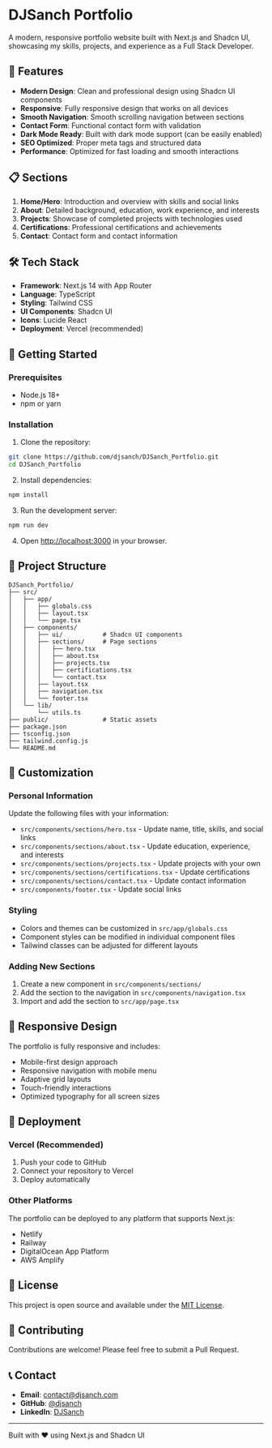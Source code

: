 # DJSanch Portfolio

A modern, responsive portfolio website built with Next.js and Shadcn UI, showcasing my skills, projects, and experience as a Full Stack Developer.

## 🚀 Features

- **Modern Design**: Clean and professional design using Shadcn UI components
- **Responsive**: Fully responsive design that works on all devices
- **Smooth Navigation**: Smooth scrolling navigation between sections
- **Contact Form**: Functional contact form with validation
- **Dark Mode Ready**: Built with dark mode support (can be easily enabled)
- **SEO Optimized**: Proper meta tags and structured data
- **Performance**: Optimized for fast loading and smooth interactions

## 📋 Sections

1. **Home/Hero**: Introduction and overview with skills and social links
2. **About**: Detailed background, education, work experience, and interests
3. **Projects**: Showcase of completed projects with technologies used
4. **Certifications**: Professional certifications and achievements
5. **Contact**: Contact form and contact information

## 🛠️ Tech Stack

- **Framework**: Next.js 14 with App Router
- **Language**: TypeScript
- **Styling**: Tailwind CSS
- **UI Components**: Shadcn UI
- **Icons**: Lucide React
- **Deployment**: Vercel (recommended)

## 🚀 Getting Started

### Prerequisites

- Node.js 18+ 
- npm or yarn

### Installation

1. Clone the repository:
```bash
git clone https://github.com/djsanch/DJSanch_Portfolio.git
cd DJSanch_Portfolio
```

2. Install dependencies:
```bash
npm install
```

3. Run the development server:
```bash
npm run dev
```

4. Open [http://localhost:3000](http://localhost:3000) in your browser.

## 📁 Project Structure

```
DJSanch_Portfolio/
├── src/
│   ├── app/
│   │   ├── globals.css
│   │   ├── layout.tsx
│   │   └── page.tsx
│   ├── components/
│   │   ├── ui/           # Shadcn UI components
│   │   ├── sections/     # Page sections
│   │   │   ├── hero.tsx
│   │   │   ├── about.tsx
│   │   │   ├── projects.tsx
│   │   │   ├── certifications.tsx
│   │   │   └── contact.tsx
│   │   ├── layout.tsx
│   │   ├── navigation.tsx
│   │   └── footer.tsx
│   └── lib/
│       └── utils.ts
├── public/               # Static assets
├── package.json
├── tsconfig.json
├── tailwind.config.js
└── README.md
```

## 🎨 Customization

### Personal Information

Update the following files with your information:

- `src/components/sections/hero.tsx` - Update name, title, skills, and social links
- `src/components/sections/about.tsx` - Update education, experience, and interests
- `src/components/sections/projects.tsx` - Update projects with your own
- `src/components/sections/certifications.tsx` - Update certifications
- `src/components/sections/contact.tsx` - Update contact information
- `src/components/footer.tsx` - Update social links

### Styling

- Colors and themes can be customized in `src/app/globals.css`
- Component styles can be modified in individual component files
- Tailwind classes can be adjusted for different layouts

### Adding New Sections

1. Create a new component in `src/components/sections/`
2. Add the section to the navigation in `src/components/navigation.tsx`
3. Import and add the section to `src/app/page.tsx`

## 📱 Responsive Design

The portfolio is fully responsive and includes:

- Mobile-first design approach
- Responsive navigation with mobile menu
- Adaptive grid layouts
- Touch-friendly interactions
- Optimized typography for all screen sizes

## 🚀 Deployment

### Vercel (Recommended)

1. Push your code to GitHub
2. Connect your repository to Vercel
3. Deploy automatically

### Other Platforms

The portfolio can be deployed to any platform that supports Next.js:

- Netlify
- Railway
- DigitalOcean App Platform
- AWS Amplify

## 📄 License

This project is open source and available under the [MIT License](LICENSE).

## 🤝 Contributing

Contributions are welcome! Please feel free to submit a Pull Request.

## 📞 Contact

- **Email**: contact@djsanch.com
- **GitHub**: [@djsanch](https://github.com/djsanch)
- **LinkedIn**: [DJSanch](https://linkedin.com/in/djsanch)

---

Built with ❤️ using Next.js and Shadcn UI

